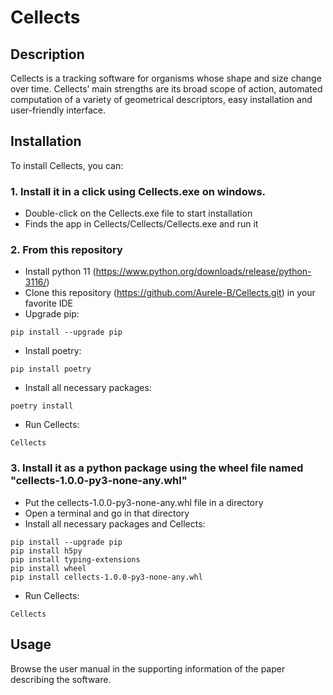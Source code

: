 Cellects
=================

Description
-----------
Cellects is a tracking software for organisms whose shape and size change over time. 
Cellects’ main strengths are its broad scope of action, 
automated computation of a variety of geometrical descriptors, easy installation and user-friendly interface.

Installation
------------
To install Cellects, you can:

### 1. Install it in a click using Cellects.exe on windows.
- Double-click on the Cellects.exe file to start installation
- Finds the app in Cellects/Cellects/Cellects.exe and run it

### 2. From this repository
- Install python 11 (https://www.python.org/downloads/release/python-3116/)
- Clone this repository (https://github.com/Aurele-B/Cellects.git) in your favorite IDE
- Upgrade pip:
```
pip install --upgrade pip
```
- Install poetry:
```
pip install poetry
```
- Install all necessary packages:
```
poetry install
```
- Run Cellects:
```
Cellects
```

### 3. Install it as a python package using the wheel file named "cellects-1.0.0-py3-none-any.whl"
- Put the cellects-1.0.0-py3-none-any.whl file in a directory
- Open a terminal and go in that directory
- Install all necessary packages and Cellects:
```
pip install --upgrade pip
pip install h5py
pip install typing-extensions
pip install wheel
pip install cellects-1.0.0-py3-none-any.whl
```
- Run Cellects:
```
Cellects
```


Usage
------------
Browse the user manual in the supporting information of the paper describing the software.
